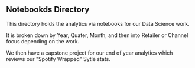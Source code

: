 ## Notebookds Directory

This directory holds the analytics via notebooks for our Data Science work.

It is broken down by Year, Quater, Month, and then into Retailer or Channel focus depending on the work.

We then have a capstone project for our end of year analytics which reviews our "Spotify Wrapped" Sytle stats.